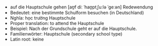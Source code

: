 - auf die Hauptschule gehen	[aʊ̯f diː ˈhaʊ̯ptˌʃuːlə ˈɡeːən]	Redewendung
- Bedeutet: eine bestimmte Schulform besuchen (in Deutschland)
- Nghĩa: học trường Hauptschule
- Proper translation: to attend the Hauptschule
- Beispiel: Nach der Grundschule geht er auf die Hauptschule.
- Familienwörter: Hauptschule (secondary school type)	
- Latin root: keine